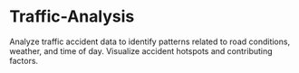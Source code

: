 # Traffic-Analysis
Analyze traffic accident data to identify patterns related to road conditions, weather, and time of day. Visualize accident hotspots and contributing factors.

